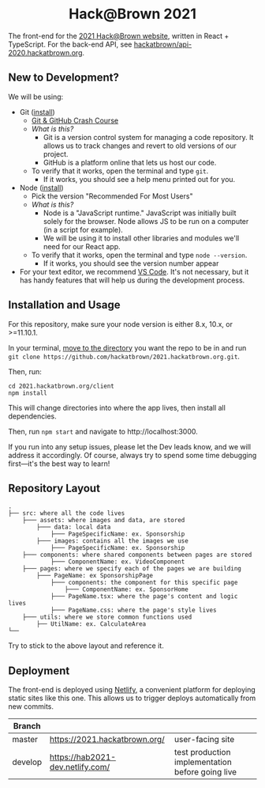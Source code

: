<h1 align="center">
    <!--- <img src="https://2020.hackatbrown.org/static/media/scene_garage_transparent.dee6376d.png" width="500"> --->
    <br>
    Hack@Brown 2021
</h1>

The front-end for the [2021 Hack@Brown website](https://2021.hackatbrown.org/), written in React + TypeScript. For the back-end API, see [hackatbrown/api-2020.hackatbrown.org](https://github.com/hackatbrown/api-2020.hackatbrown.org). 

## New to Development?

We will be using:

-   Git ([install](https://www.git-scm.com))
    -   [Git & GitHub Crash Course](https://www.youtube.com/watch?v=SWYqp7iY_Tc)
    -   _What is this?_
        -   Git is a version control system for managing a code repository. It
            allows us to track changes and revert to old versions of our project.
        -   GitHub is a platform online that lets us host our code.
    -   To verify that it works, open the terminal and type `git`.
        -   If it works, you should see a help menu printed out for you.
-   Node ([install](https://nodejs.org/en/))
    -   Pick the version "Recommended For Most Users"
    -   _What is this?_
        -   Node is a "JavaScript runtime." JavaScript was initially built solely
            for the browser. Node allows JS to be run on a computer (in a script for example).
        -   We will be using it to install other libraries and modules we'll need
            for our React app.
    -   To verify that it works, open the terminal and type `node --version`.
        -   If it works, you should see the version number appear
-   For your text editor, we recommend [VS Code](https://code.visualstudio.com).
    It's not necessary, but it has handy features that will help us during the
    development process.

## Installation and Usage

For this repository, make sure your node version is either 8.x, 10.x, or >=11.10.1.

In your terminal, [move to the directory](http://linuxcommand.org/lc3_man_pages/cdh.html)
you want the repo to be in and run `git clone https://github.com/hackatbrown/2021.hackatbrown.org.git`.

Then, run:

```
cd 2021.hackatbrown.org/client
npm install
```

This will change directories into where the app lives, then install all dependencies.

Then, run `npm start` and navigate to http://localhost:3000.

If you run into any setup issues, please let the Dev leads know, and we will address
it accordingly. Of course, always try to spend some time debugging first—it's
the best way to learn!

## Repository Layout

    .
    ├── src: where all the code lives
        ├─── assets: where images and data, are stored
            ├─── data: local data
                ├─── PageSpecificName: ex. Sponsorship
            ├─── images: contains all the images we use
                ├─── PageSpecificName: ex. Sponsorship
        ├─── components: where shared components between pages are stored
                ├─── ComponentName: ex. VideoComponent
        ├─── pages: where we specify each of the pages we are building
            ├─── PageName: ex SponsorshipPage
                ├─── components: the component for this specific page
                    ├─── ComponentName: ex. SponsorHome
                ├─── PageName.tsx: where the page's content and logic lives
                ├─── PageName.css: where the page's style lives
        ├─── utils: where we store common functions used
            ├── UtilName: ex. CalculateArea
    └──

Try to stick to the above layout and reference it.

## Deployment
The front-end is deployed using [Netlify](https://www.netlify.com/), a convenient platform for deploying static sites like this one. This allows us to trigger deploys automatically from new commits.

| Branch  |                                    |                                                        |
|---------|------------------------------------|--------------------------------------------------------|
| master  | https://2021.hackatbrown.org/      | user-facing site                                       |
| develop | https://hab2021-dev.netlify.com/   | test production implementation before going live       |
<!--- 
| admin   | https://hab2020-admin.netlify.com/ | administrative tools (contact Dev leads for more info) |
--->